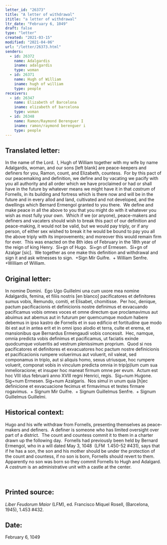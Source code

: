 ```yaml
---
letter_id: "26373"
title: "A letter of withdrawal"
ititle: "a letter of withdrawal"
ltr_date: "February 6, 1049"
draft: false
type: "letter"
created: "2021-03-15"
modified: "2021-04-06"
url: "/letter/26373.html"
senders:
  - id: 26372
    name: Adalgardis
    iname: adalgardis
    type: woman
  - id: 26371
    name: Hugh of William
    iname: hugh of william
    type: people
receivers:
  - id: 26347
    name: Elizabeth of Barcelona
    iname: elizabeth of barcelona
    type: woman
  - id: 26348
    name: Ramon/Raymond Berenguer I
    iname: ramon/raymond berenguer i
    type: people
---
```

<h2> Translated letter:</h2><p>In the name of the Lord.&nbsp; I, Hugh of William together with my wife by name Adalgardis, woman, and our sons [left blank] are peace-keepers and definers for you, Ramon, count, and Elizabeth, countess.&nbsp; For by this pact of our peacemaking and definition, we define and by vacating we pacify with you all authority and all order which we have proclaimed or had or shall have in the future by whatever means we might have it in that <em>castrum</em> of Fornells, in its building and fortress which is there now and will be in the future and in every allod and land, cultivated and not developed, and the dwellings which Bernard Ermengol granted to you there.&nbsp; We define and make peace in all the above to you that you might do with it whatever you wish as most fully your own.&nbsp; Which if we (or anyone), peace-makers and definers and vacaters should wish to break this pact of our definition and peace-making, it would not be valid, but we would pay triply, or if any person, of either sex wished to break it he would be bound to pay you all the above triply with its improvements; and moreover this would remain firm for ever.&nbsp; This was enacted on the 8th ides of February in the 18th year of the reign of king Henry.&nbsp; Si+gn of Hugo.&nbsp; Si+gn of Ermesen.&nbsp; Si+gn of Azalgar [sic].&nbsp; We together as one make this definition and withdrawal and sign it and ask witnesses to sign.&nbsp; +Sign Mir Guifre.&nbsp; + William Senfre.&nbsp; +William of William.</p><h2 class="mt-4"> Original letter:</h2><p>In nomine Domini.&nbsp; Ego Ugo Guillelmi una cum uxore mea nomine Adalgardis, femina, et filiis nostris [en blanco] pacificatores et definitores sumus vobis, Remundo, comiti, et Elisabet, chomitisse.&nbsp; Per hoc, denique, pactum pacificacionis et definicionis nostre definimus et exvacuando pacificamus vobis omnes voces et omne directum que proclamavimus aut abuimus aut abemus aut in futurum per quemcumque modum habere debemus in ipso kastro de Fornells et in suo edificio et fortitudine que modo ibi est aut in antea erit et in omni ipso alodio et terra, culte et erema, et mansionibus que Bernardus Ermengaudi vobis concessit.&nbsp; Hec, namque, omnia predicta vobis definimus et pacificamus, ut faciatis exinde quodcumque volueritis ad vestrum plenissimum proprium.&nbsp; Quod si nos pacificatores et definitores et exvacuatores hoc pactum nostre definicionis et pacificacionis rumpere voluerimus aut voluerit, nil valeat, sed componamus in triplo, aut si aliquis homo, sexus utriusque, hoc rumpere voluerit, componat vobis in vinculum predicta omnia in trip(p)lum cum sua inmelioracione; et insuper hoc maneat firmum omne per evum.&nbsp; Actum est hoc VIII idus februarii anno XVIII regni Henrici, regis.&nbsp; Sig+num Hugone.&nbsp; Sig+num Ermesen. Sig+num Azalgaris.&nbsp; Nos simul in unum quia [h]ec definicione et exvacuacione fecimus et firmavimus et testes firmare rogavimus.&nbsp; + Signum Mir Guifre.&nbsp; + Signum Guillelmus Senfre.&nbsp; + Signum Guillelmus Guillelmi.</p><h2 class="mt-4"> Historical context:</h2><p>Hugo and his wife withdraw from Fornells, presenting themselves as peace-makers and definers.&nbsp; A definer is someone who has limited oversight over part of a district.&nbsp; The count and countess commit it to them in a charter drawn up the following day.&nbsp; Fornells had previously been held by Bernard Ermengol, who in a will dated May 3, 1048&nbsp;&nbsp;(LFM&nbsp;&nbsp;1.450-52 #431), says that if he has a son, the son and his mother should be under the protection of the count and countess, if no son is born, Fornells should revert to them.&nbsp; Apparently no son was born so they commit Fornells to Hugh and Adalgard.&nbsp; A <em>castrum</em> is an administrative unit with a castle at the center.</p><p>&nbsp;</p><h2 class="mt-4"> Printed source:</h2><p><i>Liber Feudorum Maior</i> (LFM), ed. Francisco Miquel Rosell, (Barcelona, 1945), 1.453 #432.&nbsp;</p><h2 class="mt-4"> Date:</h2>February 6, 1049